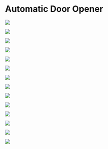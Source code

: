 # Automatic Door Opener

![](/images/system-overview.png)

![](/images/use-case-diagram.png)

![](/images/breadboard-view.png)

![](/images/ss-1.png)

![](/images/ss-2.png)

![](/images/ss-3.png)

![](/images/ss-4.png)

![](/images/ss-5.png)

![](/images/ss-6.png)

![](/images/ss-7.png)

![](/images/ss-8.png)

![](/images/ss-9.png)

![](/images/ss-10.png)

![](/images/ss-11.png)
